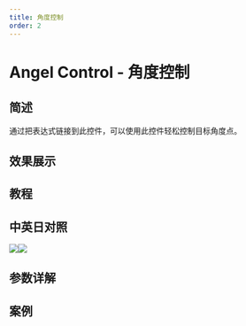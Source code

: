 ```yaml
---
title: 角度控制
order: 2
---
```


# Angel Control - 角度控制

## 简述

通过把表达式链接到此控件，可以使用此控件轻松控制目标角度点。

## 效果展示

## 教程

## 中英日对照

![](https://mir.yuelili.com/user/AE/effects/AE-Effects-Expression-Controls-Angel_Control.png)![](https://mir.yuelili.com/user/AE/effects/AE-Effects-Expression-Controls-Angel_Control_cn.png)

## 参数详解

## 案例
